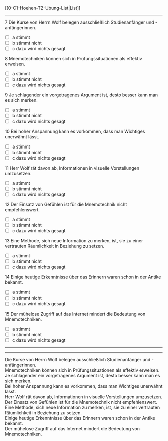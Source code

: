 [[0-C1-Hoehen-T2-Ubung-List|List]]

---

7 Die Kurse von Herrn Wolf belegen ausschließlich Studienanfänger und -anfängerinnen.  
- [ ] a stimmt  
- [ ] b stimmt nicht  
- [ ] c dazu wird nichts gesagt  

8 Mnemotechniken können sich in Prüfungssituationen als effektiv erweisen.  
- [ ] a stimmt  
- [ ] b stimmt nicht  
- [ ] c dazu wird nichts gesagt  

9 Je schlagender ein vorgetragenes Argument ist, desto besser kann man es sich merken.  
- [ ] a stimmt  
- [ ] b stimmt nicht  
- [ ] c dazu wird nichts gesagt  

10 Bei hoher Anspannung kann es vorkommen, dass man Wichtiges unerwähnt lässt.  
- [ ] a stimmt  
- [ ] b stimmt nicht  
- [ ] c dazu wird nichts gesagt  

11 Herr Wolf rät davon ab, Informationen in visuelle Vorstellungen umzusetzen.  
- [ ] a stimmt  
- [ ] b stimmt nicht  
- [ ] c dazu wird nichts gesagt  

12 Der Einsatz von Gefühlen ist für die Mnemotechnik nicht empfehlenswert.  
- [ ] a stimmt  
- [ ] b stimmt nicht  
- [ ] c dazu wird nichts gesagt  

13 Eine Methode, sich neue Information zu merken, ist, sie zu einer vertrauten Räumlichkeit in Beziehung zu setzen.  
- [ ] a stimmt  
- [ ] b stimmt nicht  
- [ ] c dazu wird nichts gesagt  

14 Einige heutige Erkenntnisse über das Erinnern waren schon in der Antike bekannt.  
- [ ] a stimmt  
- [ ] b stimmt nicht  
- [ ] c dazu wird nichts gesagt  

15 Der mühelose Zugriff auf das Internet mindert die Bedeutung von Mnemotechniken.  
- [ ] a stimmt  
- [ ] b stimmt nicht  
- [ ] c dazu wird nichts gesagt  

---
---

Die Kurse von Herrn Wolf belegen ausschließlich Studienanfänger und -anfängerinnen.  
Mnemotechniken können sich in Prüfungssituationen als effektiv erweisen.  
Je schlagender ein vorgetragenes Argument ist, desto besser kann man es sich merken.  
Bei hoher Anspannung kann es vorkommen, dass man Wichtiges unerwähnt lässt.  
Herr Wolf rät davon ab, Informationen in visuelle Vorstellungen umzusetzen.  
Der Einsatz von Gefühlen ist für die Mnemotechnik nicht empfehlenswert.  
Eine Methode, sich neue Information zu merken, ist, sie zu einer vertrauten Räumlichkeit in Beziehung zu setzen.  
Einige heutige Erkenntnisse über das Erinnern waren schon in der Antike bekannt.  
Der mühelose Zugriff auf das Internet mindert die Bedeutung von Mnemotechniken.